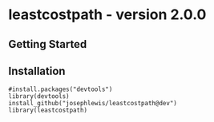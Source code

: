 leastcostpath - version 2.0.0
=============================

Getting Started
---------------

Installation
--------

    #install.packages("devtools")
    library(devtools)
    install_github("josephlewis/leastcostpath@dev")
    library(leastcostpath)